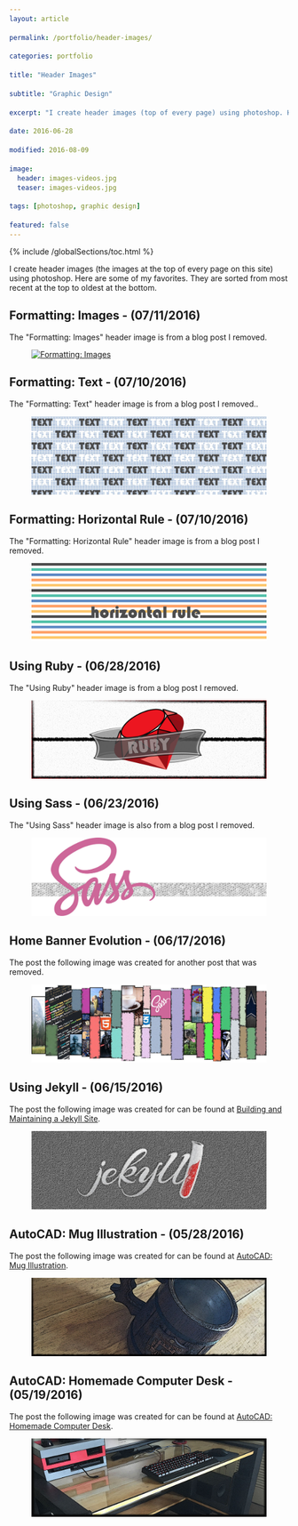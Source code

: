 ```yaml
---
layout: article

permalink: /portfolio/header-images/

categories: portfolio

title: "Header Images"

subtitle: "Graphic Design"

excerpt: "I create header images (top of every page) using photoshop. Here are some of my favorites."

date: 2016-06-28

modified: 2016-08-09

image:
  header: images-videos.jpg
  teaser: images-videos.jpg

tags: [photoshop, graphic design]

featured: false
---
```

{% include /globalSections/toc.html %}

I create header images (the images at the top of every page on this site) using photoshop. Here are some of my favorites.  They are sorted from most recent at the top to oldest at the bottom.

## Formatting: Images - (07/11/2016)
The "Formatting: Images" header image is from a blog post I removed.
<figure class="full">
	<a href="/assets/images/header/assets/images-videos.jpg" title="Formatting: Images"><img src="/assets/images/header/assets/images-videos.jpg" alt="Formatting: Images" /></a>
</figure>

## Formatting: Text - (07/10/2016)
The "Formatting: Text" header image is from a blog post I removed..
<figure class="full">
	<a href="/assets/images/header/text.jpg" title="Formatting: Text"><img src="/assets/images/header/text.jpg" alt="Formatting: Text" /></a>
</figure>

## Formatting: Horizontal Rule - (07/10/2016)
The "Formatting: Horizontal Rule" header image is from a blog post I removed.
<figure class="full">
	<a href="/assets/images/header/horizontal-rule.jpg" title="Formatting: Horizontal Rule"><img src="/assets/images/header/horizontal-rule.jpg" alt="Formatting: Horizontal Rule" /></a>
</figure>

## Using Ruby - (06/28/2016)
The "Using Ruby" header image is from a blog post I removed.
<figure class="full">
	<a href="/assets/images/header/ruby.jpg" title="Learning Ruby"><img src="/assets/images/header/ruby.jpg" alt="Learning Ruby" /></a>
</figure>

## Using Sass - (06/23/2016)
The "Using Sass" header image is also from a blog post I removed.
<figure class="full">
	<a href="/assets/images/header/sass.jpg" title="Learning Sass"><img src="/assets/images/header/sass.jpg" alt="Learning Sass" /></a>
</figure>

## Home Banner Evolution - (06/17/2016)
The post the following image was created for another post that was removed.
<figure class="full">
	<a href="/assets/images/header/home.jpg" title="lution of the Home Page Header Image"><img src="/assets/images/header/home.jpg" alt="lution of the Home Page Header Image" /></a>
</figure>

## Using Jekyll - (06/15/2016)
The post the following image was created for can be found at <a href="/blog/using-jekyll/">Building and Maintaining a Jekyll Site</a>.
<figure class="full">
	<a href="/assets/images/header/using-jekyll.jpg" title="Using Jekyll to Build and Maintain this Site"><img src="/assets/images/header/using-jekyll.jpg" alt="Using Jekyll to Build and Maintain this Site" /></a>
</figure>

## AutoCAD: Mug Illustration - (05/28/2016)
The post the following image was created for can be found at <a href="/portfolio/mug-illustration/">AutoCAD: Mug Illustration</a>.
<figure class="full">
	<a href="/assets/images/header/mug.jpg" title="AutoCAD: Mug Illustration"><img src="/assets/images/header/mug.jpg" alt="AutoCAD: Mug Illustration" /></a>
</figure>

## AutoCAD: Homemade Computer Desk - (05/19/2016)
The post the following image was created for can be found at <a href="/portfolio/homemade-computer-desk/">AutoCAD: Homemade Computer Desk</a>.
<figure class="full">
	<a href="/assets/images/header/comp-desk.jpg" title="AutoCAD: Homemade Computer Desk"><img src="/assets/images/header/comp-desk.jpg" alt="AutoCAD: Homemade Computer Desk" /></a>
</figure>
